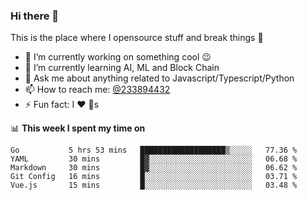 ### Hi there 👋

<!--
**a233894432/a233894432** is a ✨ _special_ ✨ repository because its `README.md` (this file) appears on your GitHub profile.

Here are some ideas to get you started:

- 🔭 I’m currently working on ...
- 🌱 I’m currently learning ...
- 👯 I’m looking to collaborate on ...
- 🤔 I’m looking for help with ...
- 💬 Ask me about ...
- 📫 How to reach me: ...
- 😄 Pronouns: ...
- ⚡ Fun fact: ...
-->
 
 
This is the place where I opensource stuff and break things :rofl:

- 🔭 I’m currently working on something cool :wink:
- 🌱 I’m currently learning AI, ML and Block Chain
- 💬 Ask me about anything related to Javascript/Typescript/Python
- 📫 How to reach me: [@233894432](https://twitter.com/233894432)
- ⚡ Fun fact: I :heart: :dog:s

📊 **This week I spent my time on**
<!--START_SECTION:waka-->
```text
Go           5 hrs 53 mins   ███████████████████▒░░░░░   77.36 % 
YAML         30 mins         █▓░░░░░░░░░░░░░░░░░░░░░░░   06.68 % 
Markdown     30 mins         █▓░░░░░░░░░░░░░░░░░░░░░░░   06.62 % 
Git Config   16 mins         █░░░░░░░░░░░░░░░░░░░░░░░░   03.71 % 
Vue.js       15 mins         █░░░░░░░░░░░░░░░░░░░░░░░░   03.48 % 
```
<!--END_SECTION:waka-->
